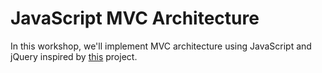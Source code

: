 # JavaScript MVC Architecture
In this workshop, we'll implement MVC architecture using JavaScript and jQuery inspired by [this](https://github.com/joshcrawmer4/Javascript-MVC-App) project.
